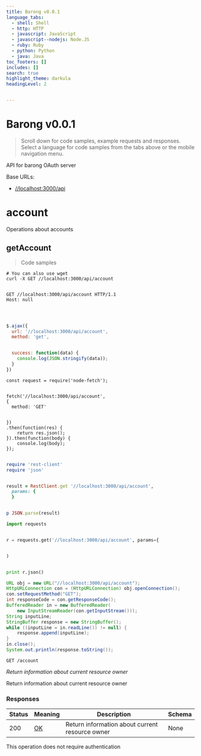 ```yaml
---
title: Barong v0.0.1
language_tabs:
  - shell: Shell
  - http: HTTP
  - javascript: JavaScript
  - javascript--nodejs: Node.JS
  - ruby: Ruby
  - python: Python
  - java: Java
toc_footers: []
includes: []
search: true
highlight_theme: darkula
headingLevel: 2


---
```



<h1 id="Barong">Barong v0.0.1</h1>


> Scroll down for code samples, example requests and responses. Select a language for code samples from the tabs above or the mobile navigation menu.


API for barong OAuth server


Base URLs:


* <a href="//localhost:3000/api">//localhost:3000/api</a>


<h1 id="Barong-account">account</h1>


Operations about accounts


## getAccount


<a id="opIdgetAccount"></a>


> Code samples


```shell
# You can also use wget
curl -X GET //localhost:3000/api/account


```


```http
GET //localhost:3000/api/account HTTP/1.1
Host: null


```


```javascript


$.ajax({
  url: '//localhost:3000/api/account',
  method: 'get',


  success: function(data) {
    console.log(JSON.stringify(data));
  }
})


```


```javascript--nodejs
const request = require('node-fetch');


fetch('//localhost:3000/api/account',
{
  method: 'GET'


})
.then(function(res) {
    return res.json();
}).then(function(body) {
    console.log(body);
});


```


```ruby
require 'rest-client'
require 'json'


result = RestClient.get '//localhost:3000/api/account',
  params: {
  }


p JSON.parse(result)


```


```python
import requests


r = requests.get('//localhost:3000/api/account', params={


)


print r.json()


```


```java
URL obj = new URL("//localhost:3000/api/account");
HttpURLConnection con = (HttpURLConnection) obj.openConnection();
con.setRequestMethod("GET");
int responseCode = con.getResponseCode();
BufferedReader in = new BufferedReader(
    new InputStreamReader(con.getInputStream()));
String inputLine;
StringBuffer response = new StringBuffer();
while ((inputLine = in.readLine()) != null) {
    response.append(inputLine);
}
in.close();
System.out.println(response.toString());


```


`GET /account`


*Return information about current resource owner*


Return information about current resource owner


<h3 id="getAccount-responses">Responses</h3>


|Status|Meaning|Description|Schema|
|---|---|---|---|
|200|[OK](https://tools.ietf.org/html/rfc7231#section-6.3.1)|Return information about current resource owner|None|


<aside class="success">
This operation does not require authentication
</aside>


